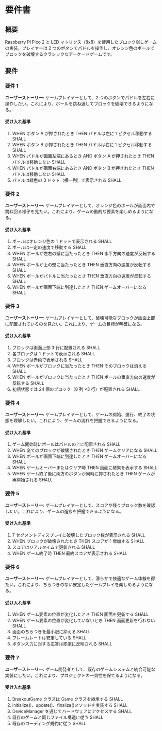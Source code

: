 # 要件書

## 概要

Raspberry Pi Pico 2 と LED マトリクス（8x8）を使用したブロック崩しゲームの実装。プレイヤーは 2 つのボタンでパドルを操作し、オレンジ色のボールでブロックを破壊するクラシックなアーケードゲームです。

## 要件

### 要件 1

**ユーザーストーリー:** ゲームプレイヤーとして、2 つのボタンでパドルを左右に操作したい。これにより、ボールを跳ね返してブロックを破壊できるようになる。

#### 受け入れ基準

1. WHEN ボタン A が押されたとき THEN パドルは左に 1 ピクセル移動する SHALL
2. WHEN ボタン B が押されたとき THEN パドルは右に 1 ピクセル移動する SHALL
3. WHEN パドルが画面左端にあるとき AND ボタン A が押されたとき THEN パドルは移動しない SHALL
4. WHEN パドルが画面右端にあるとき AND ボタン B が押されたとき THEN パドルは移動しない SHALL
5. パドルは緑色の 3 ドット（横一列）で表示される SHALL

### 要件 2

**ユーザーストーリー:** ゲームプレイヤーとして、オレンジ色のボールが画面内で跳ね回る様子を見たい。これにより、ゲームの動的な要素を楽しめるようになる。

#### 受け入れ基準

1. ボールはオレンジ色の 1 ドットで表示される SHALL
2. ボールは一定の速度で移動する SHALL
3. WHEN ボールが左右の壁に当たったとき THEN 水平方向の速度が反転する SHALL
4. WHEN ボールが上の壁に当たったとき THEN 垂直方向の速度が反転する SHALL
5. WHEN ボールがパドルに当たったとき THEN 垂直方向の速度が反転する SHALL
6. WHEN ボールが画面下端に到達したとき THEN ゲームオーバーになる SHALL

### 要件 3

**ユーザーストーリー:** ゲームプレイヤーとして、破壊可能なブロックが画面上部に配置されているのを見たい。これにより、ゲームの目標が明確になる。

#### 受け入れ基準

1. ブロックは画面上部 3 行に配置される SHALL
2. 各ブロックは 1 ドットで表示される SHALL
3. ブロックは赤色で表示される SHALL
4. WHEN ボールがブロックに当たったとき THEN そのブロックは消える SHALL
5. WHEN ボールがブロックに当たったとき THEN ボールの垂直方向の速度が反転する SHALL
6. 初期状態では 24 個のブロック（8 列 ×3 行）が配置される SHALL

### 要件 4

**ユーザーストーリー:** ゲームプレイヤーとして、ゲームの開始、進行、終了の状態を理解したい。これにより、ゲームの流れを把握できるようになる。

#### 受け入れ基準

1. ゲーム開始時にボールはパドルの上に配置される SHALL
2. WHEN 全てのブロックが破壊されたとき THEN ゲームクリアになる SHALL
3. WHEN ボールが画面下端に到達したとき THEN ゲームオーバーになる SHALL
4. WHEN ゲームオーバーまたはクリア時 THEN 画面に結果を表示する SHALL
5. WHEN ゲーム終了後に両方のボタンが同時に押されたとき THEN ゲームが再開始される SHALL

### 要件 5

**ユーザーストーリー:** ゲームプレイヤーとして、スコアや残りブロック数を確認したい。これにより、ゲームの進捗を把握できるようになる。

#### 受け入れ基準

1. 7 セグメントディスプレイに破壊したブロック数が表示される SHALL
2. WHEN ブロックが破壊されたとき THEN スコアが 1 増加する SHALL
3. スコアはリアルタイムで更新される SHALL
4. WHEN ゲーム終了時 THEN 最終スコアが表示される SHALL

### 要件 6

**ユーザーストーリー:** ゲームプレイヤーとして、滑らかで快適なゲーム体験を得たい。これにより、ちらつきのない安定したゲームプレイを楽しめるようになる。

#### 受け入れ基準

1. WHEN ゲーム要素の位置が変化したとき THEN 画面を更新する SHALL
2. WHEN ゲーム要素の位置が変化していないとき THEN 画面更新を行わない SHALL
3. 画面のちらつきを最小限に抑える SHALL
4. フレームレートは安定している SHALL
5. ボタン入力に対する応答は即座に反映される SHALL

### 要件 7

**ユーザーストーリー:** ゲーム開発者として、既存のゲームシステムと統合可能な実装にしたい。これにより、プロジェクトの一貫性を保てるようになる。

#### 受け入れ基準

1. BreakoutGame クラスは Game クラスを継承する SHALL
2. initialize()、update()、finalize()メソッドを実装する SHALL
3. DeviceManager を通じてハードウェアにアクセスする SHALL
4. 既存のゲームと同じファイル構造に従う SHALL
5. 既存のコーディング規約に従う SHALL
